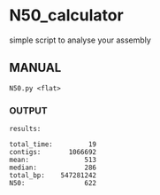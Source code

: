 # N50_calculator
simple script to analyse your assembly

## MANUAL  
  
    N50.py <flat>  

### OUTPUT
  
    results:
    
    total_time:         19
    contigs:       1066692
    mean:              513
    median:            286
    total_bp:    547281242
    N50:               622


